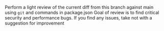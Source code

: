 Perform a light review of the current diff from this branch against main using `git` and commands in package.json  Goal of review is to find critical security and performance bugs.  If you find any issues, take not with a suggestion for improvement